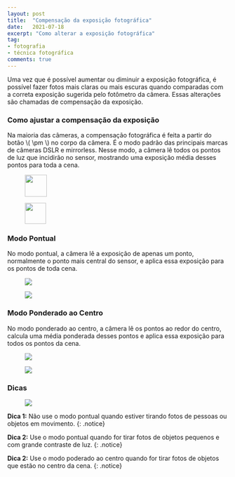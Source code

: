 ```yaml
---
layout: post
title:  "Compensação da exposição fotográfica"
date:   2021-07-18
excerpt: "Como alterar a exposição fotográfica"
tag:
- fotografia
- técnica fotográfica
comments: true
---
```

Uma vez que é possível aumentar ou diminuir a exposição fotográfica, é possível fazer fotos mais claras ou mais escuras quando comparadas com a correta exposição sugerida pelo fotômetro da câmera. Essas alterações são chamadas de compensação da exposição.

### Como ajustar a compensação da exposição
Na maioria das câmeras, a compensação fotográfica é feita a partir do botão \\( \pm \\) no corpo da câmera.
É o modo padrão das principais marcas de câmeras DSLR e mirrorless. Nesse modo, a câmera lê todos os pontos de luz que incidirão no sensor, mostrando uma exposição média desses pontos para toda a cena.

<figure>
	<img src="https://i.imgur.com/i1JTfji.png" width="50"/>
</figure>

<figure>
	<img src="https://i.imgur.com/i1JTfji.png" height="48" width="48/>
</figure>

<figure>
	<img src="https://i.imgur.com/jc8IGVq.png">
</figure>

### Modo Pontual
No modo pontual, a câmera lê a exposição de apenas um ponto, normalmente o ponto mais central do sensor, e aplica essa exposição para os pontos de toda cena.

<figure>
	<img src="https://i.imgur.com/zCtarmh.png">
</figure>

<figure>
	<img src="https://i.imgur.com/bFpgEUA.png">
</figure>

### Modo Ponderado ao Centro
No modo ponderado ao centro, a câmera lê os pontos ao redor do centro, calcula uma média ponderada desses pontos e aplica essa exposição para todos os pontos da cena.

<figure>
	<img src="https://i.imgur.com/aLP7y2d.png">
</figure>

<figure>
	<img src="https://i.imgur.com/Hhnl20O.png">
</figure>

### Dicas
<figure>
	<img src="https://i.imgur.com/5XapiGD.png">
</figure>

**Dica 1:** Não use o modo pontual quando estiver tirando fotos de pessoas ou objetos em movimento.
{: .notice}

**Dica 2:** Use o modo pontual quando for tirar fotos de objetos pequenos e com grande contraste de luz.
{: .notice}

**Dica 2:** Use o modo poderado ao centro quando for tirar fotos de objetos que estão no centro da cena.
{: .notice}
